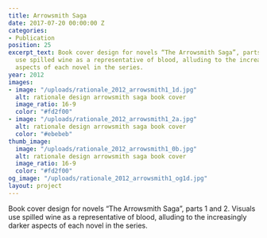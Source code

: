 ```yaml
---
title: Arrowsmith Saga
date: 2017-07-20 00:00:00 Z
categories:
- Publication
position: 25
excerpt_text: Book cover design for novels “The Arrowsmith Saga”, parts 1 and 2. Visuals
  use spilled wine as a representative of blood, alluding to the increasingly darker
  aspects of each novel in the series.
year: 2012
images:
- image: "/uploads/rationale_2012_arrowsmith1_1d.jpg"
  alt: rationale design arrowsmith saga book cover
  image_ratio: 16-9
  color: "#fd2f00"
- image: "/uploads/rationale_2012_arrowsmith1_2a.jpg"
  alt: rationale design arrowsmith saga book cover
  color: "#ebebeb"
thumb_image:
  image: "/uploads/rationale_2012_arrowsmith1_0b.jpg"
  alt: rationale design arrowsmith saga book cover
  image_ratio: 16-9
  color: "#fd2f00"
og_image: "/uploads/rationale_2012_arrowsmith1_og1d.jpg"
layout: project
---
```


Book cover design for novels “The Arrowsmith Saga”, parts 1 and 2. Visuals use spilled wine as a representative of blood, alluding to the increasingly darker aspects of each novel in the series.
